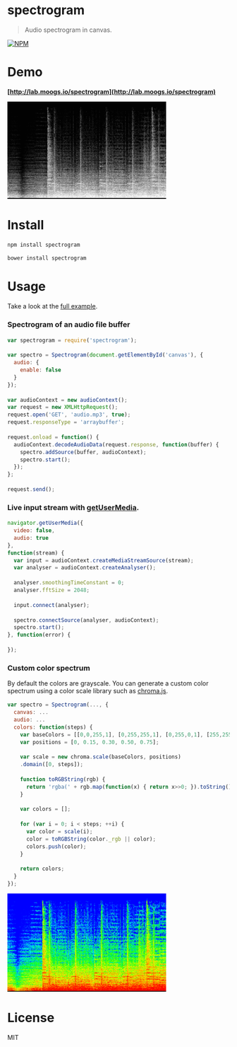 # spectrogram

> Audio spectrogram in canvas.

[![NPM](https://nodei.co/npm/spectrogram.png)](https://nodei.co/npm/spectrogram)

# Demo

**[http://lab.moogs.io/spectrogram](http://lab.moogs.io/spectrogram)**

<img src="./example/images/grayscale.png" width="360">

# Install

```bash
npm install spectrogram
```

```bash
bower install spectrogram
```

# Usage

Take a look at the [full example][].

### Spectrogram of an audio file buffer

```javascript
var spectrogram = require('spectrogram');

var spectro = Spectrogram(document.getElementById('canvas'), {
  audio: {
    enable: false
  }
});

var audioContext = new audioContext();
var request = new XMLHttpRequest();
request.open('GET', 'audio.mp3', true);
request.responseType = 'arraybuffer';

request.onload = function() {
  audioContext.decodeAudioData(request.response, function(buffer) {
    spectro.addSource(buffer, audioContext);
    spectro.start();
  });
};

request.send();
```

### Live input stream with [getUserMedia](https://developer.mozilla.org/en-US/docs/Web/API/Navigator/getUserMedia).

```javascript
navigator.getUserMedia({
  video: false,
  audio: true
},
function(stream) {
  var input = audioContext.createMediaStreamSource(stream);
  var analyser = audioContext.createAnalyser();

  analyser.smoothingTimeConstant = 0;
  analyser.fftSize = 2048;

  input.connect(analyser);

  spectro.connectSource(analyser, audioContext);
  spectro.start();
}, function(error) {

});
```

### Custom color spectrum

By default the colors are grayscale. You can generate a custom color spectrum using a color scale library such as [chroma.js](https://github.com/gka/chroma.js).

```javascript
var spectro = Spectrogram(..., {
  canvas: ...
  audio: ...
  colors: function(steps) {
    var baseColors = [[0,0,255,1], [0,255,255,1], [0,255,0,1], [255,255,0,1], [ 255,0,0,1]];
    var positions = [0, 0.15, 0.30, 0.50, 0.75];

    var scale = new chroma.scale(baseColors, positions)
    .domain([0, steps]);

    function toRGBString(rgb) {
      return 'rgba(' + rgb.map(function(x) { return x>>0; }).toString() + ')';
    }

    var colors = [];

    for (var i = 0; i < steps; ++i) {
      var color = scale(i);
      color = toRGBString(color._rgb || color);
      colors.push(color);
    }

    return colors;
  }
});
```

<img src="./example/images/color.png" width="360">

# License

MIT

[full example]: example/
